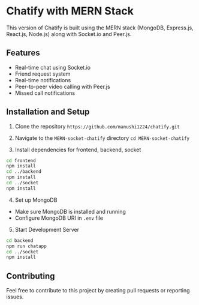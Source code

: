 # Chatify with MERN Stack

This version of Chatify is built using the MERN stack (MongoDB, Express.js, React.js, Node.js) along with Socket.io and Peer.js.

## Features

- Real-time chat using Socket.io
- Friend request system
- Real-time notifications
- Peer-to-peer video calling with Peer.js
- Missed call notifications

## Installation and Setup

1. Clone the repository
`https://github.com/manushi1224/chatify.git`

2. Navigate to the `MERN-socket-chatify` directory
`cd MERN-socket-chatify`

3. Install dependencies for frontend, backend, socket
```bash
cd frontend
npm install
cd ../backend
npm install
cd ../socket
npm install
```

4. Set up MongoDB
- Make sure MongoDB is installed and running
- Configure MongoDB URI in `.env` file

5. Start Development Server
```bash
cd backend
npm run chatapp
cd ../socket
npm install
```


## Contributing

Feel free to contribute to this project by creating pull requests or reporting issues.
 
 

